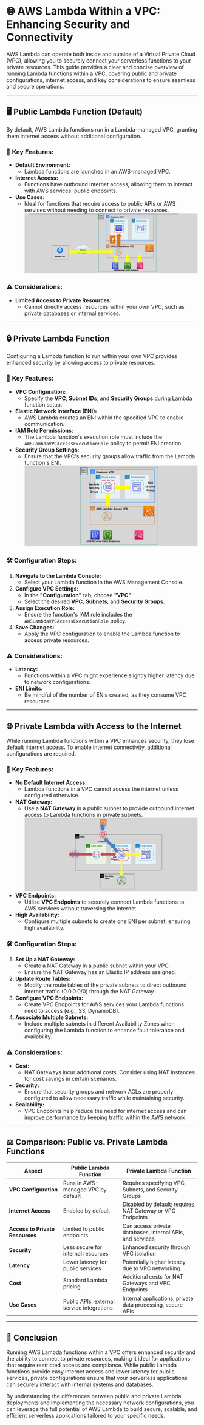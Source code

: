# 🌐 **AWS Lambda Within a VPC: Enhancing Security and Connectivity**

AWS Lambda can operate both inside and outside of a Virtual Private Cloud (VPC), allowing you to securely connect your serverless functions to your private resources. This guide provides a clear and concise overview of running Lambda functions within a VPC, covering public and private configurations, internet access, and key considerations to ensure seamless and secure operations.

---

## 🖥️ **Public Lambda Function (Default)**

By default, AWS Lambda functions run in a Lambda-managed VPC, granting them internet access without additional configuration.

### 📌 **Key Features:**

- **Default Environment:**
  - Lambda functions are launched in an AWS-managed VPC.
- **Internet Access:**
  - Functions have outbound internet access, allowing them to interact with AWS services' public endpoints.
- **Use Cases:**
  - Ideal for functions that require access to public APIs or AWS services without needing to connect to private resources.
    ![Lambda Problem with Private Resources](images/lambda-problem-with-private-resources.png)

### ⚠️ **Considerations:**

- **Limited Access to Private Resources:**
  - Cannot directly access resources within your own VPC, such as private databases or internal services.

---

## 🔒 **Private Lambda Function**

Configuring a Lambda function to run within your own VPC provides enhanced security by allowing access to private resources.

### 📌 **Key Features:**

- **VPC Configuration:**
  - Specify the **VPC**, **Subnet IDs**, and **Security Groups** during Lambda function setup.
- **Elastic Network Interface (ENI):**
  - AWS Lambda creates an ENI within the specified VPC to enable communication.
- **IAM Role Permissions:**
  - The Lambda function's execution role must include the `AWSLambdaVPCAccessExecutionRole` policy to permit ENI creation.
- **Security Group Settings:**
  - Ensure that the VPC's security groups allow traffic from the Lambda function's ENI.
    ![Private Lambda Function](images/private-lambda-function.png)

### 🛠️ **Configuration Steps:**

1. **Navigate to the Lambda Console:**
   - Select your Lambda function in the AWS Management Console.
2. **Configure VPC Settings:**
   - In the **"Configuration"** tab, choose **"VPC"**.
   - Select the desired **VPC**, **Subnets**, and **Security Groups**.
3. **Assign Execution Role:**
   - Ensure the function's IAM role includes the `AWSLambdaVPCAccessExecutionRole` policy.
4. **Save Changes:**
   - Apply the VPC configuration to enable the Lambda function to access private resources.

### ⚠️ **Considerations:**

- **Latency:**
  - Functions within a VPC might experience slightly higher latency due to network configurations.
- **ENI Limits:**
  - Be mindful of the number of ENIs created, as they consume VPC resources.

---

## 🌐 **Private Lambda with Access to the Internet**

While running Lambda functions within a VPC enhances security, they lose default internet access. To enable internet connectivity, additional configurations are required.

### 📌 **Key Features:**

- **No Default Internet Access:**
  - Lambda functions in a VPC cannot access the internet unless configured otherwise.
- **NAT Gateway:**
  - Use a **NAT Gateway** in a public subnet to provide outbound internet access to Lambda functions in private subnets.
    ![Private Lambda Function with IGW](images/private-lambda-function-with-igw.png)
- **VPC Endpoints:**
  - Utilize **VPC Endpoints** to securely connect Lambda functions to AWS services without traversing the internet.
- **High Availability:**
  - Configure multiple subnets to create one ENI per subnet, ensuring high availability.

### 🛠️ **Configuration Steps:**

1. **Set Up a NAT Gateway:**
   - Create a NAT Gateway in a public subnet within your VPC.
   - Ensure the NAT Gateway has an Elastic IP address assigned.
2. **Update Route Tables:**
   - Modify the route tables of the private subnets to direct outbound internet traffic (0.0.0.0/0) through the NAT Gateway.
3. **Configure VPC Endpoints:**
   - Create VPC Endpoints for AWS services your Lambda functions need to access (e.g., S3, DynamoDB).
4. **Associate Multiple Subnets:**
   - Include multiple subnets in different Availability Zones when configuring the Lambda function to enhance fault tolerance and availability.

### ⚠️ **Considerations:**

- **Cost:**
  - NAT Gateways incur additional costs. Consider using NAT Instances for cost savings in certain scenarios.
- **Security:**
  - Ensure that security groups and network ACLs are properly configured to allow necessary traffic while maintaining security.
- **Scalability:**
  - VPC Endpoints help reduce the need for internet access and can improve performance by keeping traffic within the AWS network.

---

## ⚖️ **Comparison: Public vs. Private Lambda Functions**

| **Aspect**                      | **Public Lambda Function**                 | **Private Lambda Function**                                 |
| ------------------------------- | ------------------------------------------ | ----------------------------------------------------------- |
| **VPC Configuration**           | Runs in AWS-managed VPC by default         | Requires specifying VPC, Subnets, and Security Groups       |
| **Internet Access**             | Enabled by default                         | Disabled by default; requires NAT Gateway or VPC Endpoints  |
| **Access to Private Resources** | Limited to public endpoints                | Can access private databases, internal APIs, and services   |
| **Security**                    | Less secure for internal resources         | Enhanced security through VPC isolation                     |
| **Latency**                     | Lower latency for public services          | Potentially higher latency due to VPC networking            |
| **Cost**                        | Standard Lambda pricing                    | Additional costs for NAT Gateways and VPC Endpoints         |
| **Use Cases**                   | Public APIs, external service integrations | Internal applications, private data processing, secure APIs |

---

## 🏁 **Conclusion**

Running AWS Lambda functions within a VPC offers enhanced security and the ability to connect to private resources, making it ideal for applications that require restricted access and compliance. While public Lambda functions provide easy internet access and lower latency for public services, private configurations ensure that your serverless applications can securely interact with internal systems and databases.

By understanding the differences between public and private Lambda deployments and implementing the necessary network configurations, you can leverage the full potential of AWS Lambda to build secure, scalable, and efficient serverless applications tailored to your specific needs.
